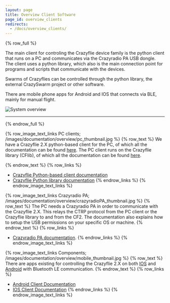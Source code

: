 ```yaml
---
layout: page
title: Overview Client Software
page_id: overview_clients
redirects:
  - /docs/overview_clients/
---
```


{% row_full %}

The main client for controling the Crazyflie device family is the python client that runs on a PC and communicates via the Crazyradio PA USB dongle. The client uses a python library, which also is the main connection point for programs and scripts that communicate with the devices.

Swarms of Crazyflies can be controlled through the python library, the external CrazySwarm project or other software.

There are mobile phone apps for Android and IOS that connects via BLE, mainly for manual flight.


![System overview](/images/documentation/overview/overview_clientsoftware.jpg)

---

{% endrow_full %}


{% row_image_text_links PC clients; /images/documentation/overview/pc_thumbnail.jpg %}
{% row_text %}
We have a Crazyflie 2.X python-based client for the PC, of which all the documentation can be found [here](/documentation/repository/crazyflie-clients-python/master/). The PC client runs on the Crazyflie library (CFlib), of which all the documentation can be found [here](/documentation/repository/crazyflie-lib-python/master/).

{% endrow_text %}
{% row_links %}
* [Crazyflie Python-based client documentation](/documentation/repository/crazyflie-clients-python/master/)
* [Crazyflie Python library documentation](/documentation/repository/crazyflie-lib-python/master/)
{% endrow_links %}
{% endrow_image_text_links %}


{% row_image_text_links Crazyradio PA; /images/documentation/overview/crazyradioPA_thumbnail.jpg %}
{% row_text %}
The PC needs a Crazyradio PA in order to communicate with the Crazyflie 2.X. This relays the CTRP protocol from the PC client or the Crazyflie library to and from the CF2. The documentation also explains how to setup the USB permissions on your specific OS or machine.
{% endrow_text %}
{% row_links %}
* [Crazyradio PA documentation](/documentation/repository/crazyradio-firmware/master/).
{% endrow_links %}
{% endrow_image_text_links %}


{% row_image_text_links Components; /images/documentation/overview/mobile_thumbnail.jpg %}
{% row_text %}
There are apps existing for controlling the Crazyflie 2.X on both [IOS](https://apps.apple.com/us/app/crazyflie-2-0/id946151480) and [Android](https://play.google.com/store/apps/details?id=se.bitcraze.crazyfliecontrol2) with Bluetooth LE communication.
{% endrow_text %}
{% row_links %}
* [Android Client Documentation](https://wiki.bitcraze.io/doc:crazyflie:client:cfandroid:index)
* [IOS Client Documentation](https://wiki.bitcraze.io/doc:crazyflie:client:cfios:index)
{% endrow_links %}
{% endrow_image_text_links %}
